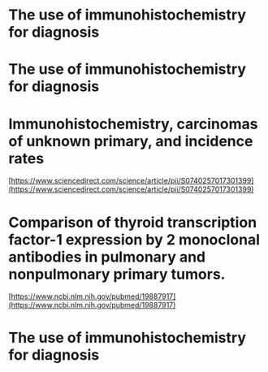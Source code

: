 # The use of immunohistochemistry for diagnosis



# The use of immunohistochemistry for diagnosis

# Immunohistochemistry, carcinomas of unknown primary, and incidence rates

[https://www.sciencedirect.com/science/article/pii/S0740257017301399](https://www.sciencedirect.com/science/article/pii/S0740257017301399)


# Comparison of thyroid transcription factor-1 expression by 2 monoclonal antibodies in pulmonary and nonpulmonary primary tumors.

[https://www.ncbi.nlm.nih.gov/pubmed/19887917](https://www.ncbi.nlm.nih.gov/pubmed/19887917)

# The use of immunohistochemistry for diagnosis

